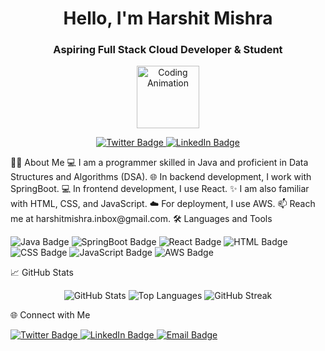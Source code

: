 <h1 align="center">Hello, I'm Harshit Mishra</h1>
<h3 align="center">Aspiring Full Stack Cloud Developer & Student</h3>
<p align="center">
  <img src="https://github.com/harshitmishra0/harshitmishra0/blob/main/assets/coding.gif" alt="Coding Animation" width="100"/>
</p>
<p align="center">
  <a href="https://twitter.com/harshit4India" target="_blank">
    <img src="https://img.shields.io/badge/Twitter-1DA1F2?style=for-the-badge&logo=twitter&logoColor=white" alt="Twitter Badge"/>
  </a>
  <a href="https://www.linkedin.com/in/harshit-mishra-4a3039214" target="_blank">
    <img src="https://img.shields.io/badge/LinkedIn-0A66C2?style=for-the-badge&logo=linkedin&logoColor=white" alt="LinkedIn Badge"/>
  </a>
</p>
👨‍💻 About Me
💻 I am a programmer skilled in Java and proficient in Data Structures and Algorithms (DSA).
🌐 In backend development, I work with SpringBoot.
💻 In frontend development, I use React.
✨ I am also familiar with HTML, CSS, and JavaScript.
☁️ For deployment, I use AWS.
📫 Reach me at harshitmishra.inbox@gmail.com.
🛠️ Languages and Tools
<p align="left">
  <img src="https://img.shields.io/badge/Java-007396?style=for-the-badge&logo=java&logoColor=white" alt="Java Badge"/>
  <img src="https://img.shields.io/badge/SpringBoot-6DB33F?style=for-the-badge&logo=spring&logoColor=white" alt="SpringBoot Badge"/>
  <img src="https://img.shields.io/badge/React-61DAFB?style=for-the-badge&logo=react&logoColor=black" alt="React Badge"/>
  <img src="https://img.shields.io/badge/HTML5-E34F26?style=for-the-badge&logo=html5&logoColor=white" alt="HTML Badge"/>
  <img src="https://img.shields.io/badge/CSS3-1572B6?style=for-the-badge&logo=css3&logoColor=white" alt="CSS Badge"/>
  <img src="https://img.shields.io/badge/JavaScript-F7DF1E?style=for-the-badge&logo=javascript&logoColor=black" alt="JavaScript Badge"/>
  <img src="https://img.shields.io/badge/AWS-232F3E?style=for-the-badge&logo=amazon-aws&logoColor=white" alt="AWS Badge"/>
</p>
📈 GitHub Stats
<p align="center">
  <img src="https://github-readme-stats.vercel.app/api?username=harshitmishra0&show_icons=true&theme=radical" alt="GitHub Stats"/>
  <img src="https://github-readme-stats.vercel.app/api/top-langs/?username=harshitmishra0&layout=compact&theme=radical" alt="Top Languages"/>
  <img src="https://github-readme-streak-stats.herokuapp.com/?user=harshitmishra0&theme=radical" alt="GitHub Streak"/>
</p>
🌐 Connect with Me
<p align="left">
  <a href="https://twitter.com/harshit4India" target="_blank">
    <img src="https://img.shields.io/badge/Twitter-1DA1F2?style=for-the-badge&logo=twitter&logoColor=white" alt="Twitter Badge"/>
  </a>
  <a href="https://www.linkedin.com/in/harshit-mishra-4a3039214" target="_blank">
    <img src="https://img.shields.io/badge/LinkedIn-0A66C2?style=for-the-badge&logo=linkedin&logoColor=white" alt="LinkedIn Badge"/>
  </a>
  <a href="mailto:harshitmishra.inbox@gmail.com" target="_blank">
    <img src="https://img.shields.io/badge/Email-D14836?style=for-the-badge&logo=gmail&logoColor=white" alt="Email Badge"/>
  </a>
</p>
<!---
HarshitMishra0/HarshitMishra0 is a ✨ special ✨ repository because its `README.md` (this file) appears on your GitHub profile.
You can click the Preview link to take a look at your changes.
--->

